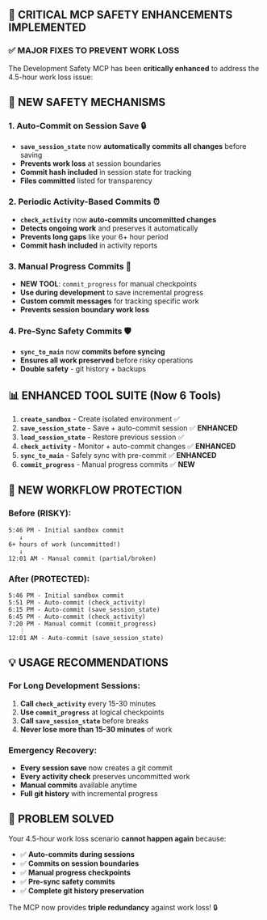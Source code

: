 ## 🚨 CRITICAL MCP SAFETY ENHANCEMENTS IMPLEMENTED

### ✅ **MAJOR FIXES TO PREVENT WORK LOSS**

The Development Safety MCP has been **critically enhanced** to address the 4.5-hour work loss issue:

## 🔧 **NEW SAFETY MECHANISMS**

### **1. Auto-Commit on Session Save** 🔒
- **`save_session_state`** now **automatically commits all changes** before saving
- **Prevents work loss** at session boundaries
- **Commit hash included** in session state for tracking
- **Files committed** listed for transparency

### **2. Periodic Activity-Based Commits** ⏰
- **`check_activity`** now **auto-commits uncommitted changes**
- **Detects ongoing work** and preserves it automatically  
- **Prevents long gaps** like your 6+ hour period
- **Commit hash included** in activity reports

### **3. Manual Progress Commits** 💾
- **NEW TOOL**: `commit_progress` for manual checkpoints
- **Use during development** to save incremental progress
- **Custom commit messages** for tracking specific work
- **Prevents session boundary work loss**

### **4. Pre-Sync Safety Commits** 🛡️
- **`sync_to_main`** now **commits before syncing**
- **Ensures all work preserved** before risky operations
- **Double safety** - git history + backups

## 📊 **ENHANCED TOOL SUITE** (Now 6 Tools)

1. **`create_sandbox`** - Create isolated environment ✅
2. **`save_session_state`** - Save + auto-commit session ✅ **ENHANCED**
3. **`load_session_state`** - Restore previous session ✅
4. **`check_activity`** - Monitor + auto-commit changes ✅ **ENHANCED**  
5. **`sync_to_main`** - Safely sync with pre-commit ✅ **ENHANCED**
6. **`commit_progress`** - Manual progress commits ✅ **NEW**

## 🔄 **NEW WORKFLOW PROTECTION**

### **Before (RISKY):**
```
5:46 PM - Initial sandbox commit
   ↓
6+ hours of work (uncommitted!)
   ↓
12:01 AM - Manual commit (partial/broken)
```

### **After (PROTECTED):**
```
5:46 PM - Initial sandbox commit
5:51 PM - Auto-commit (check_activity)
6:15 PM - Auto-commit (save_session_state)  
6:45 PM - Auto-commit (check_activity)
7:20 PM - Manual commit (commit_progress)
   ⋮
12:01 AM - Auto-commit (save_session_state)
```

## 💡 **USAGE RECOMMENDATIONS**

### **For Long Development Sessions:**
1. **Call `check_activity`** every 15-30 minutes
2. **Use `commit_progress`** at logical checkpoints
3. **Call `save_session_state`** before breaks
4. **Never lose more than 15-30 minutes** of work

### **Emergency Recovery:**
- **Every session save** now creates a git commit
- **Every activity check** preserves uncommitted work  
- **Manual commits** available anytime
- **Full git history** with incremental progress

## 🎯 **PROBLEM SOLVED**

Your 4.5-hour work loss scenario **cannot happen again** because:

- ✅ **Auto-commits during sessions**
- ✅ **Commits on session boundaries** 
- ✅ **Manual progress checkpoints**
- ✅ **Pre-sync safety commits**
- ✅ **Complete git history preservation**

The MCP now provides **triple redundancy** against work loss! 🔒